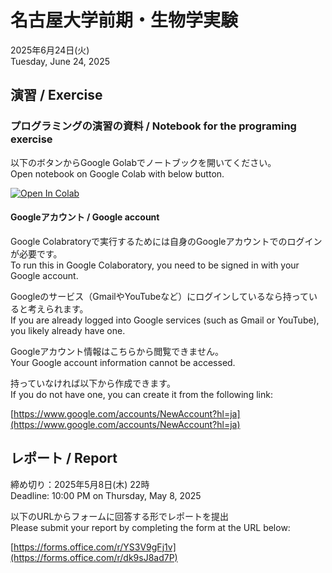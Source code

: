 # 名古屋大学前期・生物学実験

2025年6月24日(火)  
Tuesday, June 24, 2025

## 演習 / Exercise

### プログラミングの演習の資料 / Notebook for the programing exercise

以下のボタンからGoogle Golabでノートブックを開いてください。  
Open notebook on Google Colab with below button.

[![Open In Colab](https://colab.research.google.com/assets/colab-badge.svg)](https://colab.research.google.com/github/iwanaminami/tokuronXIV2025/blob/main/virusdynamics.ipynb)


#### Googleアカウント / Google account

Google Colabratoryで実行するためには自身のGoogleアカウントでのログインが必要です。  
To run this in Google Colaboratory, you need to be signed in with your Google account.

Googleのサービス（GmailやYouTubeなど）にログインしているなら持っていると考えられます。  
If you are already logged into Google services (such as Gmail or YouTube), you likely already have one.

Googleアカウント情報はこちらから閲覧できません。  
Your Google account information cannot be accessed.

持っていなければ以下から作成できます。  
If you do not have one, you can create it from the following link:

[https://www.google.com/accounts/NewAccount?hl=ja](https://www.google.com/accounts/NewAccount?hl=ja)

## レポート / Report

締め切り：2025年5月8日(木) 22時  
Deadline: 10:00 PM on Thursday, May 8, 2025

以下のURLからフォームに回答する形でレポートを提出  
Please submit your report by completing the form at the URL below:

[https://forms.office.com/r/YS3V9gFj1v](https://forms.office.com/r/dk9sJ8ad7P)
